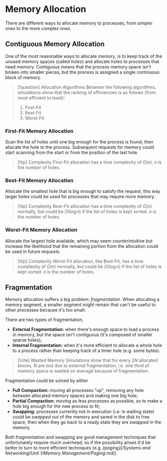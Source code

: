 # Memory Allocation

There are different ways to allocate memory to processes, from simpler ones to the more complex ones.

## Contiguous Memory Allocation

One of the most reasonable ways to allocate memory, is to keep track of the unused memory spaces (called *holes*) and allocate holes to processes that need memory. Contiguous means that the process memory space isn't broken into smaller pieces, but the process is assigned a single continuous block of memory.

> [!question] Allocation Algorithms
> Between the following algorithms, simulations show that the ranking of efficiencies is as follows (from most efficient to least):
> 1. First-Fit
> 2. Best-Fit
> 3. Worst-Fit

### First-Fit Memory Allocation

Scan the list of holes until one big enough for the process is found, then allocate the hole to the process. Subsequent requests for memory could start scanning from the start or from the position of the last hole.

> [!tip] Complexity
> First-Fit allocation has a time complexity of $O(n)$. $n$ is the number of holes.

### Best-Fit Memory Allocation

Allocate the smallest hole that is big enough to satisfy the request, this way larger holes could be used for processes that may require more memory.

> [!tip] Complexity
> Best-Fit allocation has a time complexity of $O(n)$ normally, but could be $O(\log n)$ if the list of holes is kept sorted. $n$ is the number of holes.

### Worst-Fit Memory Allocation

Allocate the largest hole available, which may seem counterintuitive but increase the likelihood that the remaining portion from the allocation could be used in future requests.

> [!tip] Complexity
> Worst-Fit allocation, like Best-Fit, has a time complexity of $O(n)$ normally, but could be $O(\log n)$ if the list of holes is kept sorted. $n$ is the number of holes.

## Fragmentation

Memory allocation suffers a big problem: *fragmentation*. When allocating a memory segment, a smaller segment might remain that can't be useful to other processes because it's too small.

There are two types of fragmentation,
- **External Fragmentation:** when there's enough space to load a process in memory, but the space isn't contiguous (it's composed of smaller sparse holes);
- **Internal Fragmentation:** when it's more efficient to allocate a whole hole to a process rather than keeping track of a tinier hole (e.g. some bytes).

> [!cite] Wasted Memory
> Simulations show that for every $2N$ allocated blocks, $N$ are lost due to external fragmentation, i.e. one third of memory space is wasted on average because of fragmentation.

Fragmentation could be solved by either
- **Full Compaction:** moving all processes "up", removing any hole between allocated memory spaces and making one big hole;
- **Partial Compaction:** moving as less processes as possible, so to make a hole big enough for the new process to fit;
- **Swapping:** processes currently not in execution (i.e. in waiting state) could be *swapped out* of the memory and saved in the disk to free space, then when they go back to a ready state they are *swapped in* the memory.

Both fragmentation and swapping are good management techniques that unfortunately require much overhead, so if the possibility arises it'd be better to turn to more efficient techniques (e.g. *[paging](/Systems and Networking/Unit 1/Memory Management/Paging.md)*).
